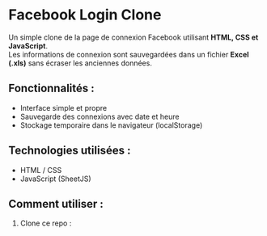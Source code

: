 # Facebook Login Clone

Un simple clone de la page de connexion Facebook utilisant **HTML, CSS et JavaScript**.  
Les informations de connexion sont sauvegardées dans un fichier **Excel (.xls)** sans écraser les anciennes données.

## Fonctionnalités :
- Interface simple et propre
- Sauvegarde des connexions avec date et heure
- Stockage temporaire dans le navigateur (localStorage)

## Technologies utilisées :
- HTML / CSS
- JavaScript (SheetJS)

## Comment utiliser :
1. Clone ce repo :
